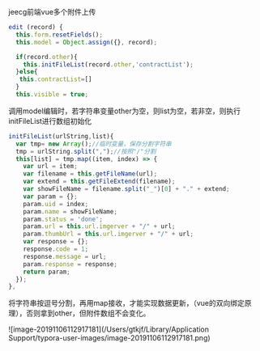 jeecg前端vue多个附件上传

```javascript
edit (record) {
  this.form.resetFields();
  this.model = Object.assign({}, record);

  if(record.other){
    this.initFileList(record.other,'contractList');
  }else{
   this.contractList=[]
  }
  this.visible = true;
```

调用model编辑时，若字符串变量other为空，则list为空，若非空，则执行initFileList进行数组初始化

```javascript
initFileList(urlString,list){
  var tmp= new Array();//临时变量，保存分割字符串
  tmp = urlString.split(",");//按照"/"分割
  this[list] = tmp.map((item, index) => {
    var url = item;
    var filename = this.getFileName(url);
    var extend = this.getFileExtend(filename);
    var showFileName = filename.split("_")[0] + "." + extend;
    var param = {};
    param.uid = index;
    param.name = showFileName;
    param.status = 'done';
    param.url = this.url.imgerver + "/" + url;
    param.thumbUrl = this.url.imgerver + "/" + url;
    var response = {};
    response.code = 1;
    response.message = url;
    param.response = response;
    return param;
  });
},
```

将字符串按逗号分割，再用map接收，才能实现数据更新，（vue的双向绑定原理），否则拿到other，但附件数组不会变化。

![image-20191106112917181](/Users/gtkjf/Library/Application Support/typora-user-images/image-20191106112917181.png)